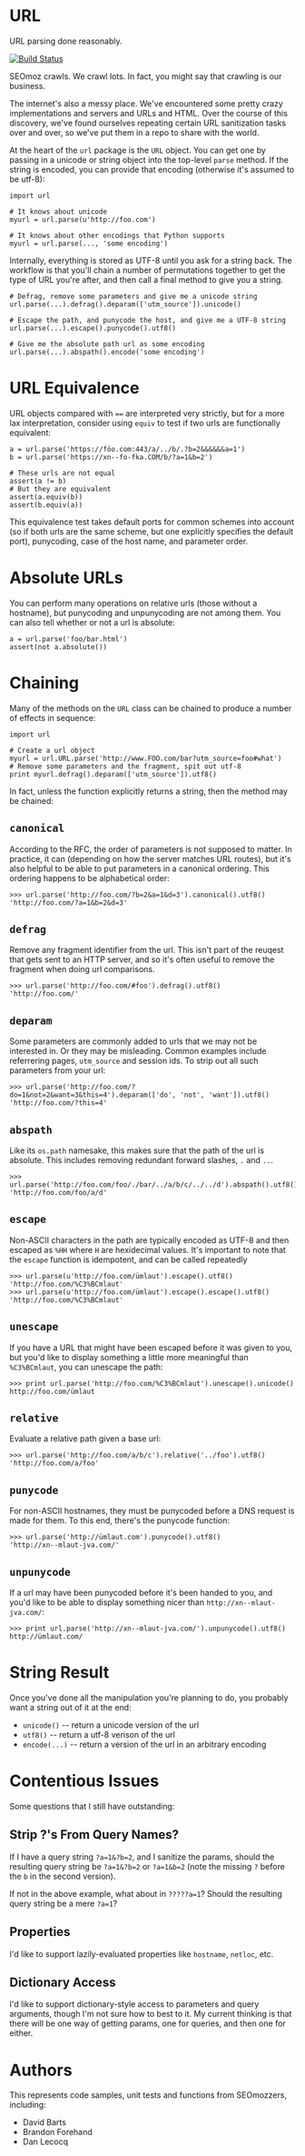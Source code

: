 URL
===
URL parsing done reasonably.

[![Build Status](https://secure.travis-ci.org/seomoz/url-py.png)](http://travis-ci.org/seomoz/url-py)

SEOmoz crawls. We crawl lots. In fact, you might say that crawling is our
business.

The internet's also a messy place. We've encountered some pretty crazy
implementations and servers and URLs and HTML. Over the course of this
discovery, we've found ourselves repeating certain URL sanitization tasks over
and over, so we've put them in a repo to share with the world.

At the heart of the `url` package is the `URL` object. You can get one by
passing in a unicode or string object into the top-level `parse` method. If the
string is encoded, you can provide that encoding (otherwise it's assumed to be
utf-8):

    import url

    # It knows about unicode
    myurl = url.parse(u'http://foo.com')

    # It knows about other encodings that Python supports
    myurl = url.parse(..., 'some encoding')

Internally, everything is stored as UTF-8 until you ask for a string back. The
workflow is that you'll chain a number of permutations together to get the type
of URL you're after, and then call a final method to give you a string.

    # Defrag, remove some parameters and give me a unicode string
    url.parse(...).defrag().deparam(['utm_source']).unicode()

    # Escape the path, and punycode the host, and give me a UTF-8 string
    url.parse(...).escape().punycode().utf8()

    # Give me the absolute path url as some encoding
    url.parse(...).abspath().encode('some encoding')

URL Equivalence
===============
URL objects compared with `==` are interpreted very strictly, but for a more
lax interpretation, consider using `equiv` to test if two urls are functionally
equivalent:

    a = url.parse('https://föo.com:443/a/../b/.?b=2&&&&&&a=1')
    b = url.parse('https://xn--fo-fka.COM/b/?a=1&b=2')

    # These urls are not equal
    assert(a != b)
    # But they are equivalent
    assert(a.equiv(b))
    assert(b.equiv(a))

This equivalence test takes default ports for common schemes into account (so
if both urls are the same scheme, but one explicitly specifies the default
port), punycoding, case of the host name, and parameter order.

Absolute URLs
=============
You can perform many operations on relative urls (those without a hostname),
but punycoding and unpunycoding are not among them. You can also tell whether
or not a url is absolute:

    a = url.parse('foo/bar.html')
    assert(not a.absolute())

Chaining
========
Many of the methods on the `URL` class can be chained to produce a number of
effects in sequence:

    import url

    # Create a url object
    myurl = url.URL.parse('http://www.FOO.com/bar?utm_source=foo#what')
    # Remove some parameters and the fragment, spit out utf-8
    print myurl.defrag().deparam(['utm_source']).utf8()

In fact, unless the function explicitly returns a string, then the method may
be chained:

`canonical`
-----------
According to the RFC, the order of parameters is not supposed to matter. In
practice, it can (depending on how the server matches URL routes), but it's
also helpful to be able to put parameters in a canonical ordering. This
ordering happens to be alphabetical order:

    >>> url.parse('http://foo.com/?b=2&a=1&d=3').canonical().utf8()
    'http://foo.com/?a=1&b=2&d=3'

`defrag`
--------
Remove any fragment identifier from the url. This isn't part of the reuqest
that gets sent to an HTTP server, and so it's often useful to remove the 
fragment when doing url comparisons.

    >>> url.parse('http://foo.com/#foo').defrag().utf8()
    'http://foo.com/'

`deparam`
---------
Some parameters are commonly added to urls that we may not be interested in. Or
they may be misleading. Common examples include referrering pages, `utm_source`
and session ids. To strip out all such parameters from your url:

    >>> url.parse('http://foo.com/?do=1&not=2&want=3&this=4').deparam(['do', 'not', 'want']).utf8()
    'http://foo.com/?this=4'

`abspath`
---------
Like its `os.path` namesake, this makes sure that the path of the url is
absolute. This includes removing redundant forward slashes, `.` and `..`.

    >>> url.parse('http://foo.com/foo/./bar/../a/b/c/../../d').abspath().utf8()
    'http://foo.com/foo/a/d'

`escape`
--------
Non-ASCII characters in the path are typically encoded as UTF-8 and then
escaped as `%HH` where `H` are hexidecimal values. It's important to note that
the `escape` function is idempotent, and can be called repeatedly

    >>> url.parse(u'http://foo.com/ümlaut').escape().utf8()
    'http://foo.com/%C3%BCmlaut'
    >>> url.parse(u'http://foo.com/ümlaut').escape().escape().utf8()
    'http://foo.com/%C3%BCmlaut'

`unescape`
----------
If you have a URL that might have been escaped before it was given to you, but
you'd like to display something a little more meaningful than `%C3%BCmlaut`, 
you can unescape the path:

    >>> print url.parse('http://foo.com/%C3%BCmlaut').unescape().unicode()
    http://foo.com/ümlaut

`relative`
----------
Evaluate a relative path given a base url:

    >>> url.parse('http://foo.com/a/b/c').relative('../foo').utf8()
    'http://foo.com/a/foo'

`punycode`
----------
For non-ASCII hostnames, they must be punycoded before a DNS request is made
for them. To this end, there's the punycode function:

    >>> url.parse('http://ümlaut.com').punycode().utf8()
    'http://xn--mlaut-jva.com/'

`unpunycode`
------------
If a url may have been punycoded before it's been handed to you, and you'd like
to be able to display something nicer than `http://xn--mlaut-jva.com/`:

    >>> print url.parse('http://xn--mlaut-jva.com/').unpunycode().utf8()
    http://ümlaut.com/

String Result
=============
Once you've done all the manipulation you're planning to do, you probably want
a string out of it at the end:

- `unicode()` -- return a unicode version of the url
- `utf8()` -- return a utf-8 verison of the url
- `encode(...)` -- return a version of the url in an arbitrary encoding

Contentious Issues
==================
Some questions that I still have outstanding:

Strip ?'s From Query Names?
---------------------------
If I have a query string `?a=1&?b=2`, and I sanitize the params, should the
resulting query string be `?a=1&?b=2` or `?a=1&b=2` (note the missing `?`
before the `b` in the second version).

If not in the above example, what about in `?????a=1`? Should the resulting
query string be a mere `?a=1`?

Properties
----------
I'd like to support lazily-evaluated properties like `hostname`, `netloc`, etc.

Dictionary Access
-----------------
I'd like to support dictionary-style access to parameters and query arguments,
though I'm not sure how to best to it. My current thinking is that there will
be one way of getting params, one for queries, and then one for either.

Authors
=======
This represents code samples, unit tests and functions from SEOmozzers,
including:

- David Barts
- Brandon Forehand
- Dan Lecocq
